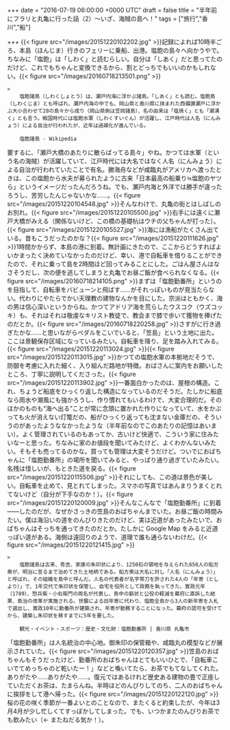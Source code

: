 
+++
date = "2016-07-19 06:00:00 +0000 UTC"
draft = false
title = "半年前にフラリと丸亀に行った話（2）～いざ、海賊の島へ！"
tags = ["旅行","香川","船"]

+++
{{< figure src="/images/20151220102202.jpg"  >}}記録によれば10時半ごろ、本島（ほんじま）行きのフェリーに乗船、出港。塩飽の島々へ向かうやで。ちなみに「塩飽」は「しわく」と読むらしい。自分は「しあく」だと思ってたのだけど、これでもちゃんと変換できるから、割とどっちでもいいのかもしれない。{{< figure src="/images/20160718213501.png"  >}}<br/>


    >
        塩飽諸島（しわくしょとう）は、瀬戸内海に浮かぶ諸島。「しあく」とも読む。塩飽島（しわくじま）とも呼ばれ、瀬戸内海の中でも、岡山県と香川県に挟まれた西備讃瀬戸に浮かぶ大小合わせて28の島々から成り（岡山県側は笠岡諸島）、名の由来は「塩焼く」とも「潮湧く」とも言う。戦国時代には塩飽水軍（しわくすいぐん）が活躍し、江戸時代は人名（にんみょう）による自治が行われたが、近年は過疎化が進んでいる。

        塩飽諸島 - Wikipedia
    
要するに、「瀬戸大橋のあたりに散らばってる島々」やね。かつては水軍（という名の海賊）が活躍していて、江戸時代には大名ではなく人名（にんみょう）による自治が行われていたことで有名。勝海舟などが咸臨丸がアメリカへ渡ったときは、この塩飽から水夫が募られたように古来「日本最高の船乗り≒塩飽のヤツら」というイメージだったんだろうね。でも、瀬戸内海と外洋では勝手が違ったろうし、苦労したんじゃないかな……。{{< figure src="/images/20151220104548.jpg"  >}}そんなわけで、丸亀の街とはしばしのお別れ。{{< figure src="/images/20151220105500.jpg"  >}}右手には遠くに瀬戸大橋がみえる（関係ないけど、この橋の基礎杭はウチの父ちゃんが打った）。{{< figure src="/images/20151220105527.jpg"  >}}海には漁船がたくさん出ている。昔もこうだったのかな？{{< figure src="/images/20151220111626.jpg"  >}}1時間かからず、本島の港に到着。無計画にきたので、ここからどうすればよいかまったく決めていなかったのだけど、幸い、港で自転車を借りることができたので、それに乗って島を2時間ほど回ってみることにした。ごはん屋さんはなさそうだし、次の便を逃してしまうと丸亀でお昼ご飯が食べられなくなる。{{< figure src="/images/20160718214105.png"  >}}まずは「塩飽勤番所」というのを目指して、自転車をバビューンと飛ばす……がそれっぽいものが見当たらない。代わりにやたらでかい天理教の建物なんかを目にした。宗派はともかく、海の男は信心深いというからね。かつてアドリア海を荒らしたウスコク（ウズコッキ）も、それはそれは敬虔なキリスト教徒で、教会まで膝で歩いて獲物を捧げたのだとか。{{< figure src="/images/20160718220258.jpg"  >}}さすがに行き過ぎたかな……と思いながらペダルをこいでいると、「笠島」という土地に出た。ここは景観保存区域になっているみたい。自転車を降り、足を踏み入れてみる。{{< figure src="/images/20151220113024.jpg"  >}}{{< figure src="/images/20151220113015.jpg"  >}}かつての塩飽水軍の本拠地だそうで、防御を考慮に入れた細く、入り組んだ路地が特徴。おばさんに案内をお願いしたところ、丁寧に説明してくださった。{{< figure src="/images/20151220113902.jpg"  >}}一番面白かったのは、屋根の構造。これ、ちょうど船底をひっくり返した構造になっているのだそうだ。たしかに船底なら雨水や潮風にも強かろうし、作り慣れてもいるわけで、大変合理的だ。そのほかのものも“海へ出る”ことが常に念頭に置かれた作りになっていて、水をかぶっても火が消えない灯篭だの、船がひっくり返っても沈まない金庫だの、そういうのがあったようななかったような（半年前なのでこのあたりの記憶はあいまい）。よく管理されているのもあってか、古いけど快適で、こういう家に住みたいなーと思った。ちなみに家のお値段を聞いてみたけど、よくわかんないみたい。そもそも売ってるのかな。買っても管理は大変そうだけど。ついでにおばちゃんに「塩飽勤番所」の場所を聞いてみると、やっぱり通り過ぎていたみたい。名残は惜しいが、もときた道を戻る。{{< figure src="/images/20151220115506.jpg"  >}}それにしても、この道は景色が美しい。自転車を止めて、見とれてしまった。スマホの写真ではあんまりうまくとれてないけど（自分が下手なのか！）。{{< figure src="/images/20151220120009.jpg"  >}}そんなこんなで「塩飽勤番所」に到着――したのだが、なぜかさっきの笠島のおばちゃんまでいた。お昼ご飯の時間みたい。僕は海沿いの道をのんびりきたのだけど、実は近道があったみたいで、おばちゃんはそっちを通ってきたのだとか。たしかに Google Map をみると近道っぽい道がある。海側は遠回りのようで、道理で誰も通らないわけだ。{{< figure src="/images/20151220121415.jpg"  >}}<br/>


    >
        塩飽諸島は古来、秀吉、家康の朱印状により、1250石の領地を与えられた650人の船方衆が、明治に至るまで治めてきた土地柄である。船方衆は大名に対し「人名（にんみょう）」と呼ばれ、その組織を島中と呼んだ。人名の代表者が名字帯刀を許された4人の「年寄（としより）」で、1年交代で朱印状を保管し、自宅を役所として政務を執ってきた。寛政元年（1789）、惣兵衛・小右衛門の両名が代表し、島中の窮状と公役の軽減を幕府に直訴した結果、島治の改革が実施される。世襲による旧年寄に代わり、塩飽全島から3人の新年寄を入札で選出し、寛政10年に勤番所が建築され、年寄が勤務することになった。幕府の認可を受けてから、建築し朱印状を移すまでに5年を要した。

        観光・イベント・スポーツ：歴史・文化財：塩飽勤番所 | 香川県 丸亀市
    
「塩飽勤番所」は人名統治の中心地。御朱印の保管箱や、咸臨丸の模型などが展示されていた。{{< figure src="/images/20151220120357.jpg"  >}}笠島のおばちゃんもそうだったけど、勤番所のおばちゃんはとてもいいひとで、「自転車こいでてめっちゃのど乾いたー！」などと喚いてたら、お茶でもてなしてくれた。ありがたや……ありがたや……。復元ではあるけれど歴史ある建物の畳で正座していただくお茶は、たまらんね。半時ほどのんびりしてのち、二人のおばちゃんに挨拶をして港へ帰った。{{< figure src="/images/20151220122120.jpg"  >}}桜の花の咲く季節が一番よいとのことなので、またくると約束したが、今年は3月4月が少し忙しくてすっぽかしてしまった。でも、いつかまたのんびりお茶でも飲みたい（← またねだる気か！）。


